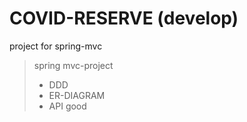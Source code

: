 # COVID-RESERVE (develop)
project for spring-mvc

> spring mvc-project 
> * DDD
> * ER-DIAGRAM
> * API
good
